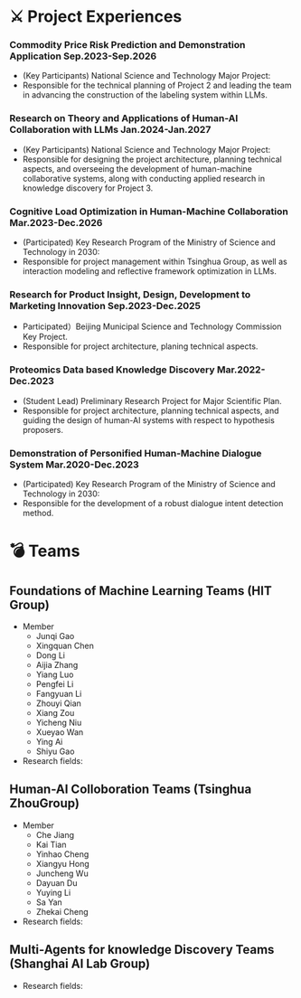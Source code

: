 # ⚔ Project Experiences
### Commodity Price Risk Prediction and Demonstration Application **Sep.2023-Sep.2026**
  - (Key Participants)  National Science and Technology Major Project:
  - Responsible for the technical planning of Project 2 and leading the team in advancing the construction of the labeling system within LLMs.

### Research on Theory and Applications of Human-AI Collaboration with LLMs **Jan.2024-Jan.2027**
  - (Key Participants) National Science and Technology Major Project:
  -  Responsible for designing the project architecture, planning technical aspects, and overseeing the development of human-machine collaborative systems, along with conducting applied research in knowledge discovery for Project 3.
    
### Cognitive Load Optimization in Human-Machine Collaboration **Mar.2023-Dec.2026**
  - (Participated) Key Research Program of the Ministry of Science and Technology in 2030:
  - Responsible for project management within Tsinghua Group, as well as interaction modeling and reflective framework optimization in LLMs.

### Research for Product Insight, Design, Development to Marketing Innovation **Sep.2023-Dec.2025**
  - Participated）Beijing Municipal Science and Technology Commission Key Project.
  - Responsible for project architecture, planing technical aspects.

### Proteomics Data based Knowledge Discovery **Mar.2022-Dec.2023** 
  - (Student Lead) Preliminary Research Project for Major Scientific Plan.
  - Responsible for project architecture, planning technical aspects, and guiding the design of human-AI systems with respect to hypothesis proposers.
    
### Demonstration of Personified Human-Machine Dialogue System **Mar.2020-Dec.2023**
  - (Participated) Key Research Program of the Ministry of Science and Technology in 2030: 
  - Responsible for the development of a robust dialogue intent detection method.

    
# 💣 Teams
## Foundations of Machine Learning Teams (HIT Group)
- Member
  - Junqi Gao
  - Xingquan Chen
  - Dong Li
  - Aijia Zhang
  - Yiang Luo
  - Pengfei Li
  - Fangyuan Li
  - Zhouyi Qian
  - Xiang Zou
  - Yicheng Niu
  - Xueyao Wan
  - Ying Ai
  - Shiyu Gao 
- Research fields:

## Human-AI Colloboration Teams (Tsinghua ZhouGroup)  
- Member 
  - Che Jiang
  - Kai Tian
  - Yinhao Cheng
  - Xiangyu Hong
  - Juncheng Wu
  - Dayuan Du
  - Yuying Li
  - Sa Yan
  - Zhekai Cheng
- Research fields:
  
## Multi-Agents for knowledge Discovery Teams (Shanghai AI Lab Group)
- Research fields:
